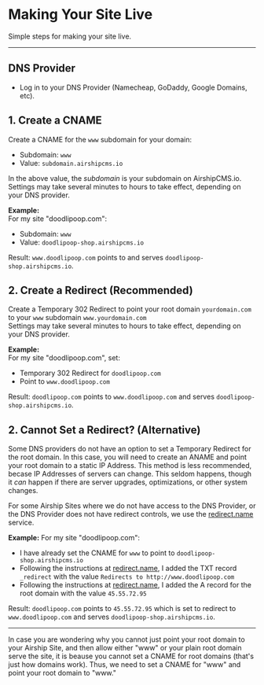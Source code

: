 # Making Your Site Live
Simple steps for making your site live.

---

## DNS Provider
- Log in to your DNS Provider (Namecheap, GoDaddy, Google Domains, etc).

## 1. Create a CNAME
Create a CNAME for the `www` subdomain for your domain:  
- Subdomain: `www`
- Value: `subdomain.airshipcms.io`

In the above value, the _subdomain_ is your subdomain on AirshipCMS.io.  
Settings may take several minutes to hours to take effect, depending on your DNS provider.  

**Example:**  
For my site "doodlipoop.com":  
- Subdomain: `www`
- Value: `doodlipoop-shop.airshipcms.io`  

Result: `www.doodlipoop.com` points to and serves `doodlipoop-shop.airshipcms.io`.  
  
## 2. Create a Redirect (Recommended)
Create a Temporary 302 Redirect to point your root domain `yourdomain.com` to your `www` subdomain `www.yourdomain.com`  
Settings may take several minutes to hours to take effect, depending on your DNS provider.  

**Example:**  
For my site "doodlipoop.com", set:
- Temporary 302 Redirect for `doodlipoop.com`
- Point to `www.doodlipoop.com`

Result: `doodlipoop.com` points to `www.doodlipoop.com` and serves `doodlipoop-shop.airshipcms.io`.

## 2. Cannot Set a Redirect? (Alternative)
Some DNS providers do not have an option to set a Temporary Redirect for the root domain. In this case, you will need to create an ANAME and point your root domain to a static IP Address. This method is less recommended, becase IP Addresses of servers can change. This seldom happens, though it _can_ happen if there are server upgrades, optimizations, or other system changes.

For some Airship Sites where we do not have access to the DNS Provider, or the DNS Provider does not have redirect controls, we use the [redirect.name](http://redirect.name) service.

**Example:**
For my site "doodlipoop.com":
- I have already set the CNAME for `www` to point to `doodlipoop-shop.airshipcms.io`
- Following the instructions at [redirect.name](http://redirect.name), I added the TXT record `_redirect` with the value `Redirects to http://www.doodlipoop.com`
- Following the instructions at [redirect.name](http://redirect.name), I added the A record for the root domain with the value `45.55.72.95`

Result: `doodlipoop.com` points to `45.55.72.95` which is set to redirect to `www.doodlipoop.com` and serves `doodlipoop-shop.airshipcms.io`.

---

In case you are wondering why you cannot just point your root domain to your Airship Site, and then allow either "www" or your plain root domain serve the site, it is beause you cannot set a CNAME for root domains (that's just how domains work). Thus, we need to set a CNAME for "www" and point your root domain to "www."



